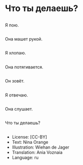 # Что ты делаешь?

##
Я пою.

##
Она машет рукой.

##
Я хлопаю.

##
Она потягивается.

##
Он зовёт.

##
Я отвечаю.

##
Она слушает.

##
Что ты делаешь?

##
* License: [CC-BY]
* Text: Nina Orange
* Illustration: Wiehan de Jager
* Translation: Ania Voznaia
* Language: ru
